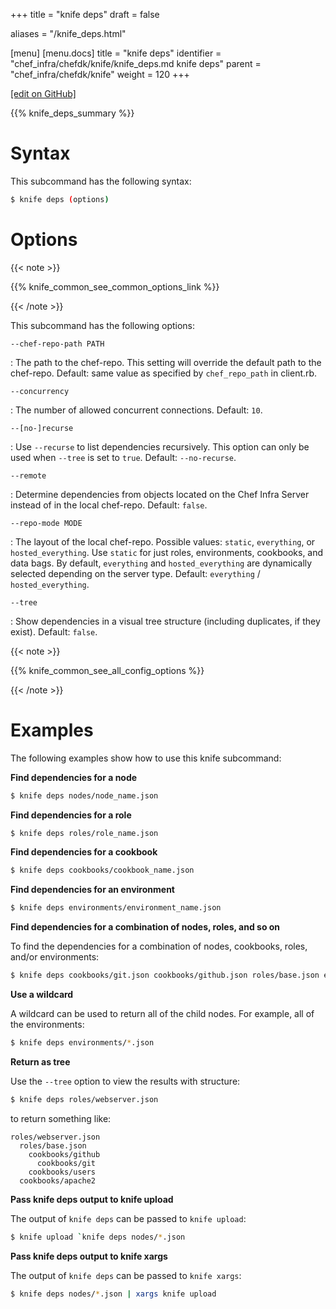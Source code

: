 +++
title = "knife deps"
draft = false

aliases = "/knife_deps.html"

[menu]
  [menu.docs]
    title = "knife deps"
    identifier = "chef_infra/chefdk/knife/knife_deps.md knife deps"
    parent = "chef_infra/chefdk/knife"
    weight = 120
+++    

[\[edit on
GitHub\]](https://github.com/chef/chef-web-docs/blob/master/chef_master/source/knife_deps.rst)

{{% knife_deps_summary %}}

Syntax
======

This subcommand has the following syntax:

``` bash
$ knife deps (options)
```

Options
=======

{{< note >}}

{{% knife_common_see_common_options_link %}}

{{< /note >}}

This subcommand has the following options:

`--chef-repo-path PATH`

:   The path to the chef-repo. This setting will override the default
    path to the chef-repo. Default: same value as specified by
    `chef_repo_path` in client.rb.

`--concurrency`

:   The number of allowed concurrent connections. Default: `10`.

`--[no-]recurse`

:   Use `--recurse` to list dependencies recursively. This option can
    only be used when `--tree` is set to `true`. Default:
    `--no-recurse`.

`--remote`

:   Determine dependencies from objects located on the Chef Infra Server
    instead of in the local chef-repo. Default: `false`.

`--repo-mode MODE`

:   The layout of the local chef-repo. Possible values: `static`,
    `everything`, or `hosted_everything`. Use `static` for just roles,
    environments, cookbooks, and data bags. By default, `everything` and
    `hosted_everything` are dynamically selected depending on the server
    type. Default: `everything` / `hosted_everything`.

`--tree`

:   Show dependencies in a visual tree structure (including duplicates,
    if they exist). Default: `false`.

{{< note >}}

{{% knife_common_see_all_config_options %}}

{{< /note >}}

Examples
========

The following examples show how to use this knife subcommand:

**Find dependencies for a node**

``` bash
$ knife deps nodes/node_name.json
```

**Find dependencies for a role**

``` bash
$ knife deps roles/role_name.json
```

**Find dependencies for a cookbook**

``` bash
$ knife deps cookbooks/cookbook_name.json
```

**Find dependencies for an environment**

``` bash
$ knife deps environments/environment_name.json
```

**Find dependencies for a combination of nodes, roles, and so on**

To find the dependencies for a combination of nodes, cookbooks, roles,
and/or environments:

``` bash
$ knife deps cookbooks/git.json cookbooks/github.json roles/base.json environments/desert.json nodes/mynode.json
```

**Use a wildcard**

A wildcard can be used to return all of the child nodes. For example,
all of the environments:

``` bash
$ knife deps environments/*.json
```

**Return as tree**

Use the `--tree` option to view the results with structure:

``` bash
$ knife deps roles/webserver.json
```

to return something like:

``` none
roles/webserver.json
  roles/base.json
    cookbooks/github
      cookbooks/git
    cookbooks/users
  cookbooks/apache2
```

**Pass knife deps output to knife upload**

The output of `knife deps` can be passed to `knife upload`:

``` bash
$ knife upload `knife deps nodes/*.json
```

**Pass knife deps output to knife xargs**

The output of `knife deps` can be passed to `knife xargs`:

``` bash
$ knife deps nodes/*.json | xargs knife upload
```
